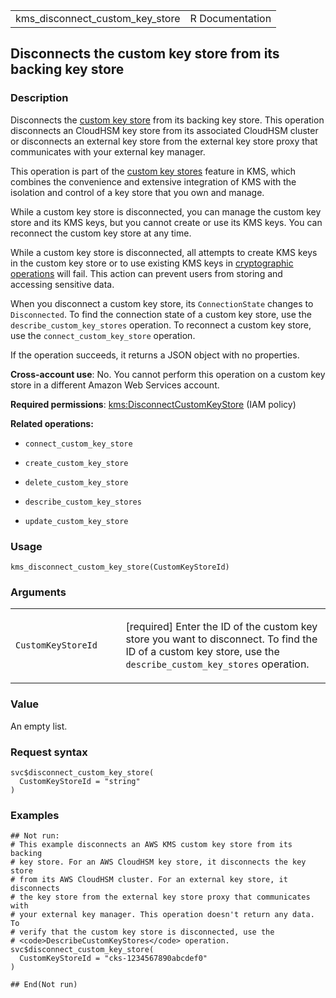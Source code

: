 <table style="width: 100%;">
<tbody>
<tr class="odd">
<td>kms_disconnect_custom_key_store</td>
<td style="text-align: right;">R Documentation</td>
</tr>
</tbody>
</table>

## Disconnects the custom key store from its backing key store

### Description

Disconnects the [custom key
store](https://docs.aws.amazon.com/kms/latest/developerguide/custom-key-store-overview.html)
from its backing key store. This operation disconnects an CloudHSM key
store from its associated CloudHSM cluster or disconnects an external
key store from the external key store proxy that communicates with your
external key manager.

This operation is part of the [custom key
stores](https://docs.aws.amazon.com/kms/latest/developerguide/custom-key-store-overview.html)
feature in KMS, which combines the convenience and extensive integration
of KMS with the isolation and control of a key store that you own and
manage.

While a custom key store is disconnected, you can manage the custom key
store and its KMS keys, but you cannot create or use its KMS keys. You
can reconnect the custom key store at any time.

While a custom key store is disconnected, all attempts to create KMS
keys in the custom key store or to use existing KMS keys in
[cryptographic
operations](https://docs.aws.amazon.com/kms/latest/developerguide/concepts.html#cryptographic-operations)
will fail. This action can prevent users from storing and accessing
sensitive data.

When you disconnect a custom key store, its `ConnectionState` changes to
`Disconnected`. To find the connection state of a custom key store, use
the `describe_custom_key_stores` operation. To reconnect a custom key
store, use the `connect_custom_key_store` operation.

If the operation succeeds, it returns a JSON object with no properties.

**Cross-account use**: No. You cannot perform this operation on a custom
key store in a different Amazon Web Services account.

**Required permissions**:
[kms:DisconnectCustomKeyStore](https://docs.aws.amazon.com/kms/latest/developerguide/kms-api-permissions-reference.html)
(IAM policy)

**Related operations:**

-   `connect_custom_key_store`

-   `create_custom_key_store`

-   `delete_custom_key_store`

-   `describe_custom_key_stores`

-   `update_custom_key_store`

### Usage

    kms_disconnect_custom_key_store(CustomKeyStoreId)

### Arguments

<table>
<colgroup>
<col style="width: 35%" />
<col style="width: 65%" />
</colgroup>
<tbody>
<tr class="odd">
<td><code
id="kms_disconnect_custom_key_store_:_CustomKeyStoreId">CustomKeyStoreId</code></td>
<td><p>[required] Enter the ID of the custom key store you want to
disconnect. To find the ID of a custom key store, use the
<code>describe_custom_key_stores</code> operation.</p></td>
</tr>
</tbody>
</table>

### Value

An empty list.

### Request syntax

    svc$disconnect_custom_key_store(
      CustomKeyStoreId = "string"
    )

### Examples

    ## Not run: 
    # This example disconnects an AWS KMS custom key store from its backing
    # key store. For an AWS CloudHSM key store, it disconnects the key store
    # from its AWS CloudHSM cluster. For an external key store, it disconnects
    # the key store from the external key store proxy that communicates with
    # your external key manager. This operation doesn't return any data. To
    # verify that the custom key store is disconnected, use the
    # <code>DescribeCustomKeyStores</code> operation.
    svc$disconnect_custom_key_store(
      CustomKeyStoreId = "cks-1234567890abcdef0"
    )

    ## End(Not run)
